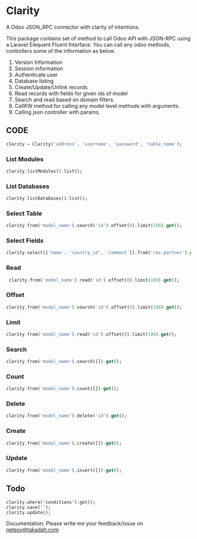 # Clarity

A Odoo JSON_RPC connector with clarity of intentions.

This package contains set of method to call Odoo API with JSON-RPC using a Laravel Elequent Fluent Interface. You can call any odoo methods,
controllers some of the information as below.

1. Version Information
2. Session information
3. Authenticate user
4. Database listing
5. Create/Update/Unlink records
6. Read records with fields for given ids of model
7. Search and read based on domain filters.
8. CallKW method for calling any model level methods with arguments.
9. Calling json controller with params.

## CODE

```dart
clarity = Clarity('address', 'username', 'password', 'table_name');
```

### List Modules

```dart
clarity.listModules().list(); 
```

### List Databases

```dart
clarity.listDatabases().list();
```

### Select Table

```dart
clarity.from('model_name').search('id').offset(0).limit(100).get();
```

### Select Fields

```dart
clarity.select(['name', 'country_id', 'comment']).from('res.partner').get();
```

### Read

```dart
 clarity.from('model_name').read('id').offset(0).limit(100).get();
```

### Offset

```dart
clarity.from('model_name').search('id').offset(0).limit(100).get();
```

### Limit

```dart
clarity.from('model_name').read('id').offset(0).limit(100).get();
```

### Search

```dart
clarity.from('model_name').search([]).get();
```

### Count

```dart
clarity.from('model_name').count([]).get();
```

### Delete

```dart
clarity.from('model_name').delete('id').get();
```

### Create

```dart
clarity.from('model_name').create([]).get();
```

### Update

```dart
clarity.from('model_name').insert([]).get();
```

## Todo

```
clarity.where('conditions').get();
clarity.save('');
clarity.update();
```

Documentation:
Please write me your feedback/issue on netesy@takadah.com
